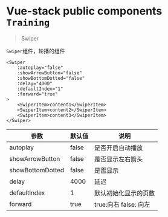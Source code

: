 # Vue-stack public components `Training`

> Swiper

`Swiper`组件，轮播的组件

```vue
<Swiper
    :autoplay="false"
    :showArrowButton="false"
    :showBottomDotted="false"
    :delay="4000"
    :defaultIndex="1"
    :forward="true"
>
    <SwiperItem>content1</SwiperItem>
    <SwiperItem>content2</SwiperItem>
    <SwiperItem>content3</SwiperItem>
</Swiper>
```

| 参数 | 默认值 | 说明 |
| ---- | ---- | ---- |
| autoplay | false | 是否开启自动播放 |
| showArrowButton | false | 是否显示左右箭头 |
| showBottomDotted | false | 是否显示 |
| delay | 4000 | 延迟 |
| defaultIndex | 1 | 默认初始化显示的页数 |
| forward | true | true:向右 false: 向左 |